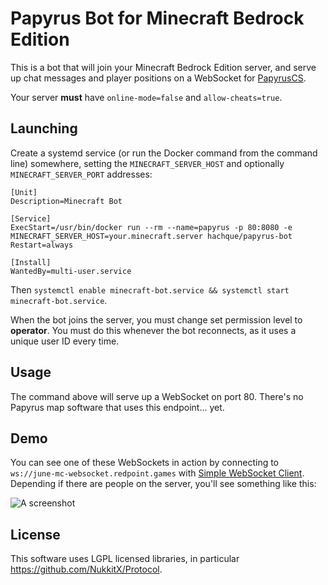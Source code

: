 # Papyrus Bot for Minecraft Bedrock Edition

This is a bot that will join your Minecraft Bedrock Edition server, and serve up chat messages and player positions on a WebSocket for [PapyrusCS](https://github.com/mjungnickel18/papyruscs).

Your server **must** have `online-mode=false` and `allow-cheats=true`.

## Launching

Create a systemd service (or run the Docker command from the command line) somewhere, setting the `MINECRAFT_SERVER_HOST` and optionally `MINECRAFT_SERVER_PORT` addresses:

```
[Unit]
Description=Minecraft Bot

[Service]
ExecStart=/usr/bin/docker run --rm --name=papyrus -p 80:8080 -e MINECRAFT_SERVER_HOST=your.minecraft.server hachque/papyrus-bot
Restart=always

[Install]
WantedBy=multi-user.service
```

Then `systemctl enable minecraft-bot.service && systemctl start minecraft-bot.service`.

When the bot joins the server, you must change set permission level to **operator**. You must do this whenever the bot reconnects, as it uses a unique user ID every time.

## Usage

The command above will serve up a WebSocket on port 80. There's no Papyrus map software that uses this endpoint... yet.

## Demo

You can see one of these WebSockets in action by connecting to `ws://june-mc-websocket.redpoint.games` with [Simple WebSocket Client](https://chrome.google.com/webstore/detail/simple-websocket-client/pfdhoblngboilpfeibdedpjgfnlcodoo/related?hl=en). Depending if there are people on the server, you'll see something like this:

![A screenshot](https://raw.githubusercontent.com/hach-que/papyrus-bot/master/demo.png)

## License

This software uses LGPL licensed libraries, in particular https://github.com/NukkitX/Protocol.

